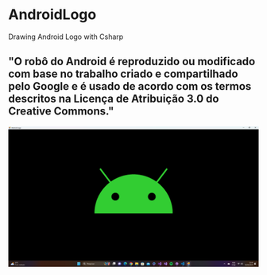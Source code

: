 # AndroidLogo
Drawing Android Logo with Csharp

<h2>"O robô do Android é reproduzido ou modificado com base no trabalho criado e compartilhado pelo Google e é usado de acordo com os termos descritos na Licença de Atribuição 3.0 do Creative Commons."</h2>

<img src="./src/img/printscreen.png">


